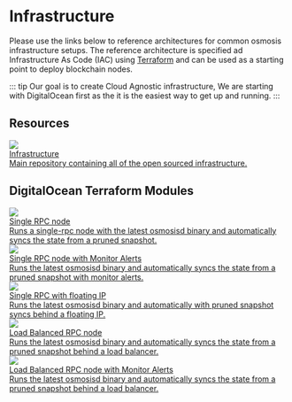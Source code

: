 
# Infrastructure

Please use the links below to reference architectures for common osmosis infrastructure setups. 
The reference architecture is specified ad Infrastructure As Code (IAC) using [Terraform](https://www.terraform.io/) and can be used as a starting point to deploy blockchain nodes.

::: tip
 Our goal is to create Cloud Agnostic infrastructure, We are starting with DigitalOcean first as the it is the easiest way to get up and running.
 :::
 
 ## Resources
 <div class="cards twoColumn" >
   <a href="https://github.com/osmosis-labs/infrastructure" class="card">
     <img src="/img/infra.svg" class="filter-icon" />
     <div class="title">
     Infrastructure
     </div>
     <div class="text">
    Main repository containing all of the open sourced infrastructure.
     </div>
   </a>
</div>

## DigitalOcean Terraform Modules
<div class="cards twoColumn" >

  <a href="do/single-rpc.html" class="card">
    <img src="/img/do.svg" class="filter-icon" />
    <div class="title">
    Single RPC node
    </div>
    <div class="text">
        Runs a single-rpc node with the latest osmosisd binary and automatically syncs the state from a pruned snapshot.
    </div>
  </a>
  <a href="do/single-rpc-with-monitor-alerts.html" class="card">
    <img src="/img/do.svg" class="filter-icon" />
    <div class="title">
    Single RPC node with Monitor Alerts
    </div>
    <div class="text">
        Runs the latest osmosisd binary and automatically syncs the state from a pruned snapshot with monitor alerts.
    </div>
  </a>
  
  <a href="do/single-rpc-with-floating-ip.html" class="card">
    <img src="/img/do.svg" class="filter-icon" />
    <div class="title">
    Single RPC with floating IP
    </div>
    <div class="text">
        Runs the latest osmosisd binary and automatically with pruned snapshot syncs behind a floating IP.
    </div>
  </a>
  
  <a href="do/loadbalanced-rpc.html" class="card">
    <img src="/img/do.svg" class="filter-icon" />
    <div class="title">
    Load Balanced RPC node
    </div>
    <div class="text">
        Runs the latest osmosisd binary and automatically syncs the state from a pruned snapshot behind a load balancer.
    </div>
  </a>
  
  <a href="do/loadbalanced-rpc-with-monitor-alerts.html" class="card">
    <img src="/img/do.svg" class="filter-icon" />
    <div class="title">
    Load Balanced RPC node with Monitor Alerts
    </div>
    <div class="text">
        Runs the latest osmosisd binary and automatically syncs the state from a pruned snapshot behind a load balancer.
    </div>
  </a>

 </div>

